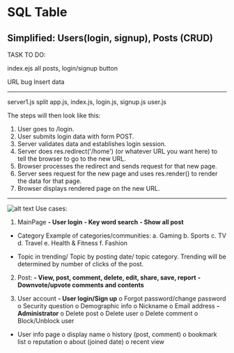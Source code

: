 # SQL Table
Simplified: Users(login, signup),  Posts (CRUD)
------------------------------------
TASK TO DO:

index.ejs
	all posts, login/signup button

URL bug
Insert data

-----------------------

server1.js split
	app.js, index.js, login.js, signup.js user.js 
	
The steps will then look like this:

1. User goes to /login.
2. User submits login data with form POST.
3. Server validates data and establishes login session.
4. Server does res.redirect('/home') (or whatever URL you want here) to tell the browser to go to the new URL.
5. Browser processes the redirect and sends request for that new page.
6. Server sees request for the new page and uses res.render() to render the data for that page.
7. Browser displays rendered page on the new URL.
	
	
-------------------------------


![alt text](https://github.com/e0895846/TIC2601_Team4/blob/main/ReadMe%20Related/Full%20Schema%20Table.jpg?raw=true)
Use cases:
1.	MainPage
**-	User login**
**-	Key word search**
**-	Show all post**
-	Category
Example of categories/communities:
a.	Gaming
b.	Sports
c.	TV
d.	Travel
e.	Health & Fitness
f.	Fashion

-	Topic in trending/ Topic by posting date/ topic category. Trending will be determined by number of clicks of the post.


2.	Post:
**-	View, post, comment, delete, edit, share, save, report**
**-	Downvote/upvote comments and contents**

3.	User account
**-	User login/Sign up**
o	Forgot password/change password
o	Security question
o	Demographic info
o	Nickname
o	Email address
**-	Administrator**
o	Delete post
o	Delete user
o	Delete comment
o	Block/Unblock user

-	User info page
o	display name
o	history (post, comment)
o	bookmark list
o	reputation
o	about (joined date)
o	recent view
